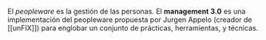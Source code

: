 El *peopleware* es la gestión de las personas. El **management 3.0** es una implementación del peopleware propuesta por Jurgen Appelo (creador de [[unFIX]]) para englobar un conjunto de prácticas, herramientas, y técnicas.

